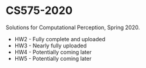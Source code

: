# CS575-2020
Solutions for Computational Perception, Spring 2020.
- HW2 - Fully complete and uploaded
- HW3 - Nearly fully uploaded
- HW4 - Potentially coming later
- HW5 - Potentially coming later
